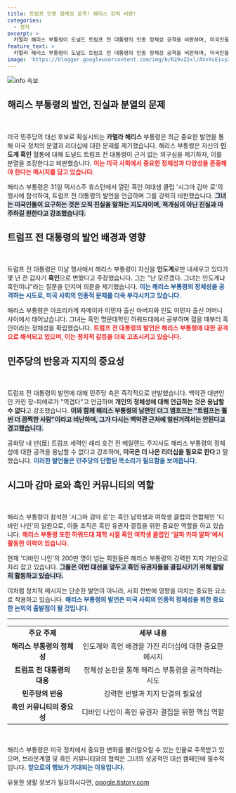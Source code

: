 ```yaml
---
title: 트럼프 인종 정체성 공격! 해리스 강력 비판!
categories:
  - 정치
excerpt: >
  카멀라 해리스 부통령이 도널드 트럼프 전 대통령의 인종 정체성 공격을 비판하며, 미국인들이 진실을 말하고 분열을 막는 지도자를 가질 자격이 있다고 주장했습니다. 민주당은 일제히 반격에 나섰습니다. 클릭해 자세한 내용을 확인하세요!
feature_text: >
  카멀라 해리스 부통령이 도널드 트럼프 전 대통령의 인종 정체성 공격을 비판하며, 미국인들이 진실을 말하고 분열을 막는 지도자를 가질 자격이 있다고 주장했습니다. 민주당은 일제히 반격에 나섰습니다. 클릭해 자세한 내용을 확인하세요!
image: 'https://blogger.googleusercontent.com/img/b/R29vZ2xl/AVvXsEixyZcFfHzMRdzZMjFBmAUKJYCLCGyLL1o632UiGVXcaFdKo_bkvkuCioo0uUKlGfBVcT3P84aROyZIXSBEx3Aw5nCQ3pTgDom1WDC4m8eifvWiAmWEEVb4x6G_l8C0QH225ldMjyaFvpxGEBGNO37VmDTDMHGhJPq73UglMfDca1-0aw/s1600/blogspot.png'
---
```


<p><img src="https://blogger.googleusercontent.com/img/b/R29vZ2xl/AVvXsEixyZcFfHzMRdzZMjFBmAUKJYCLCGyLL1o632UiGVXcaFdKo_bkvkuCioo0uUKlGfBVcT3P84aROyZIXSBEx3Aw5nCQ3pTgDom1WDC4m8eifvWiAmWEEVb4x6G_l8C0QH225ldMjyaFvpxGEBGNO37VmDTDMHGhJPq73UglMfDca1-0aw/s1600/blogspot.png" alt="info 속보" /></p>

<h2 data-ke-size="size26">해리스 부통령의 발언, 진실과 분열의 문제</h2>

<p data-ke-size="size16">&nbsp;</p>

<p>미국 민주당의 대선 후보로 확실시되는 <b>카멀라 해리스</b> 부통령은 최근 중요한 발언을 통해 미국 정치의 분열과 리더십에 대한 문제를 제기했습니다. 해리스 부통령은 자신의 <b>인도계 흑인</b> 혈통에 대해 도널드 트럼프 전 대통령이 근거 없는 의구심을 제기하자, 이를 분열을 조장한다고 비판했습니다. <b><span style="color: #ee2323;">이는 미국 사회에서 중요한 정체성과 다양성을 존중해야 한다는 메시지를 담고 있습니다.</span></b> </p>

<p>해리스 부통령은 31일 텍사스주 휴스턴에서 열린 흑인 여대생 클럽 '시그마 감마 로'의 행사에 참석하여, 트럼프 전 대통령의 발언을 언급하며 그를 강력히 비판했습니다. <b><span style="background-color: #21538527;">그녀는 미국인들이 요구하는 것은 오직 진실을 말하는 지도자이며, 적개심이 아닌 진실과 마주하길 원한다고 강조했습니다.</span></b></p>

<h2 data-ke-size="size26">트럼프 전 대통령의 발언 배경과 영향</h2>

<p data-ke-size="size16">&nbsp;</p>

<p>트럼프 전 대통령은 이날 행사에서 해리스 부통령이 자신을 <b>인도계</b>로만 내세우고 있다가 몇 년 전 갑자기 <b>흑인</b>으로 변했다고 주장했습니다. 그는 "난 모르겠다. 그녀는 인도계냐 흑인이냐"라는 질문을 던지며 의문을 제기했습니다. <b><span style="color: #1a5490;">이는 해리스 부통령의 정체성을 공격하는 시도로, 미국 사회의 인종적 문제를 더욱 부각시키고 있습니다.</span></b></p>

<p>해리스 부통령은 아프리카계 자메이카 이민자 출신 아버지와 인도 이민자 출신 어머니 사이에서 태어났습니다. 그녀는 흑인 명문대학인 하워드대에서 공부하며 젊을 때부터 흑인이라는 정체성을 확립했습니다. <b><span style="color: #ee2323;">트럼프 전 대통령의 발언은 해리스 부통령에 대한 공격으로 해석되고 있으며, 이는 정치적 갈등을 더욱 고조시키고 있습니다.</span></b></p>

<h2 data-ke-size="size26">민주당의 반응과 지지의 중요성</h2>

<p data-ke-size="size16">&nbsp;</p>

<p>트럼프 전 대통령의 발언에 대해 민주당 측은 즉각적으로 반발했습니다. 백악관 대변인인 카린 장-피에르가 "역겹다"고 언급하며 <b>개인의 정체성에 대해 언급하는 것은 용납할 수 없다</b>고 강조했습니다. <b><span style="background-color: #21538527;">이와 함께 해리스 부통령의 남편인 더그 엠호프는 "트럼프는 훨씬 더 끔찍한 사람"이라고 비난하며, 그가 다시는 백악관 근처에 얼씬거려서는 안된다고 경고했습니다.</span></b></p>

<p>공화당 내 반(反) 트럼프 세력인 래리 호건 전 메릴랜드 주지사도 해리스 부통령의 정체성에 대한 공격을 용납할 수 없다고 강조하며, <b>미국은 더 나은 리더십을 필요로 한다</b>고 말했습니다. <b><span style="color: #1a5490;">이러한 발언들은 민주당의 단합된 목소리가 필요함을 보여줍니다.</span></b></p>

<h2 data-ke-size="size26">시그마 감마 로와 흑인 커뮤니티의 역할</h2>

<p data-ke-size="size16">&nbsp;</p>

<p>해리스 부통령이 참석한 '시그마 감마 로'는 흑인 남학생과 여학생 클럽의 연합체인 '디바인 나인'의 일원으로, 이들 조직은 흑인 유권자 결집을 위한 중요한 역할을 하고 있습니다. <b><span style="color: #ee2323;">해리스 부통령 또한 하워드대 재학 시절 흑인 여학생 클럽인 '알파 카파 알파'에서 활동한 이력이 있습니다.</span></b></p>

<p>현재 '디바인 나인'의 200만 명이 넘는 회원들은 해리스 부통령의 강력한 지지 기반으로 자리 잡고 있습니다. <b><span style="background-color: #21538527;">그들은 이번 대선을 앞두고 흑인 유권자들을 결집시키기 위해 활발히 활동하고 있습니다.</span></b></p>

<p>이처럼 정치적 메시지는 단순한 발언이 아니라, 사회 전반에 영향을 미치는 중요한 요소로 작용하고 있습니다. <b><span style="color: #1a5490;">해리스 부통령의 발언은 미국 사회의 인종적 정체성을 위한 중요한 논의의 출발점이 될 것입니다.</span></b></p>

<hr>

<table style="width: 100%; border-collapse: collapse;">
    <tr>
        <td style="text-align: center; height: 17px;"><b>주요 주제</b></td>
        <td style="text-align: center; height: 17px;"><b>세부 내용</b></td>
    </tr>
    <tr>
        <td style="text-align: center; height: 17px;"><b>해리스 부통령의 정체성</b></td>
        <td style="text-align: center; height: 17px;">인도계와 흑인 배경을 가진 리더십에 대한 중요한 메시지</td>
    </tr>
    <tr>
        <td style="text-align: center; height: 17px;"><b>트럼프 전 대통령의 대응</b></td>
        <td style="text-align: center; height: 17px;">정체성 논란을 통해 해리스 부통령을 공격하려는 시도</td>
    </tr>
    <tr>
        <td style="text-align: center; height: 17px;"><b>민주당의 반응</b></td>
        <td style="text-align: center; height: 17px;">강력한 반발과 지지 단결의 필요성</td>
    </tr>
    <tr>
        <td style="text-align: center; height: 17px;"><b>흑인 커뮤니티의 중요성</b></td>
        <td style="text-align: center; height: 17px;">디바인 나인이 흑인 유권자 결집을 위한 핵심 역할</td>
    </tr>
</table> 

<p data-ke-size="size16">&nbsp;</p>

<p>해리스 부통령은 미국 정치에서 중요한 변화를 불러일으킬 수 있는 인물로 주목받고 있으며, 브라운계열 및 흑인 커뮤니티와의 협력은 그녀의 성공적인 대선 캠페인에 필수적입니다. <b><span style="color: #1a5490;">앞으로의 행보가 기대되는 이유입니다.</span></b></p>
유용한 생활 정보가 필요하시다면, <a href="https://qoogle.tistory.com" rel="dofollow">qoogle.tistory.com</a>



